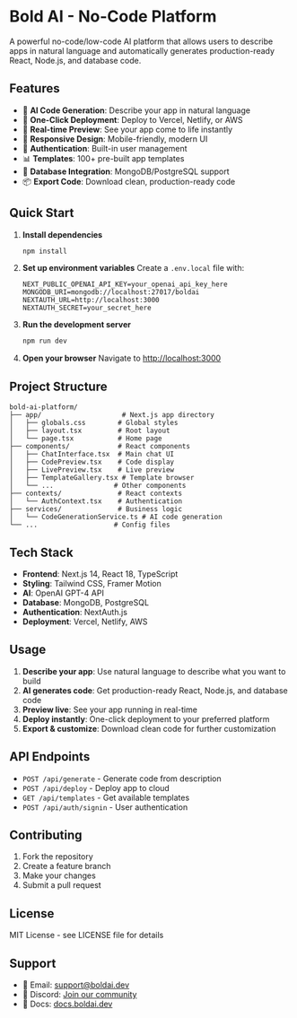 # Bold AI - No-Code Platform

A powerful no-code/low-code AI platform that allows users to describe apps in natural language and automatically generates production-ready React, Node.js, and database code.

## Features

- 🤖 **AI Code Generation**: Describe your app in natural language
- 🚀 **One-Click Deployment**: Deploy to Vercel, Netlify, or AWS
- 👀 **Real-time Preview**: See your app come to life instantly
- 📱 **Responsive Design**: Mobile-friendly, modern UI
- 🔐 **Authentication**: Built-in user management
- 📊 **Templates**: 100+ pre-built app templates
- 💾 **Database Integration**: MongoDB/PostgreSQL support
- 📦 **Export Code**: Download clean, production-ready code

## Quick Start

1. **Install dependencies**
   ```bash
   npm install
   ```

2. **Set up environment variables**
   Create a `.env.local` file with:
   ```
   NEXT_PUBLIC_OPENAI_API_KEY=your_openai_api_key_here
   MONGODB_URI=mongodb://localhost:27017/boldai
   NEXTAUTH_URL=http://localhost:3000
   NEXTAUTH_SECRET=your_secret_here
   ```

3. **Run the development server**
   ```bash
   npm run dev
   ```

4. **Open your browser**
   Navigate to [http://localhost:3000](http://localhost:3000)

## Project Structure

```
bold-ai-platform/
├── app/                    # Next.js app directory
│   ├── globals.css        # Global styles
│   ├── layout.tsx         # Root layout
│   └── page.tsx           # Home page
├── components/            # React components
│   ├── ChatInterface.tsx  # Main chat UI
│   ├── CodePreview.tsx    # Code display
│   ├── LivePreview.tsx    # Live preview
│   ├── TemplateGallery.tsx # Template browser
│   └── ...               # Other components
├── contexts/              # React contexts
│   └── AuthContext.tsx    # Authentication
├── services/              # Business logic
│   └── CodeGenerationService.ts # AI code generation
└── ...                   # Config files
```

## Tech Stack

- **Frontend**: Next.js 14, React 18, TypeScript
- **Styling**: Tailwind CSS, Framer Motion
- **AI**: OpenAI GPT-4 API
- **Database**: MongoDB, PostgreSQL
- **Authentication**: NextAuth.js
- **Deployment**: Vercel, Netlify, AWS

## Usage

1. **Describe your app**: Use natural language to describe what you want to build
2. **AI generates code**: Get production-ready React, Node.js, and database code
3. **Preview live**: See your app running in real-time
4. **Deploy instantly**: One-click deployment to your preferred platform
5. **Export & customize**: Download clean code for further customization

## API Endpoints

- `POST /api/generate` - Generate code from description
- `POST /api/deploy` - Deploy app to cloud
- `GET /api/templates` - Get available templates
- `POST /api/auth/signin` - User authentication

## Contributing

1. Fork the repository
2. Create a feature branch
3. Make your changes
4. Submit a pull request

## License

MIT License - see LICENSE file for details

## Support

- 📧 Email: support@boldai.dev
- 💬 Discord: [Join our community](https://discord.gg/boldai)
- 📖 Docs: [docs.boldai.dev](https://docs.boldai.dev)
